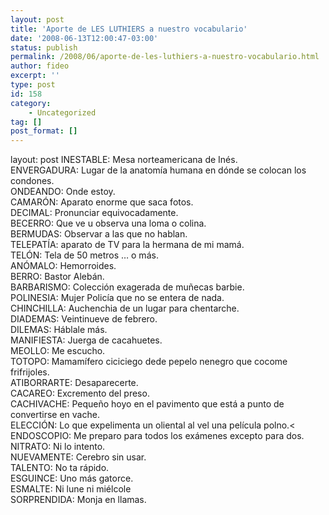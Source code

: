 ```yaml
---
layout: post
title: 'Aporte de LES LUTHIERS a nuestro vocabulario'
date: '2008-06-13T12:00:47-03:00'
status: publish
permalink: /2008/06/aporte-de-les-luthiers-a-nuestro-vocabulario.html
author: fideo
excerpt: ''
type: post
id: 158
category:
    - Uncategorized
tag: []
post_format: []
---
```

layout: post
INESTABLE: Mesa norteamericana de Inés.  
ENVERGADURA: Lugar de la anatomía humana en dónde se colocan los condones.  
ONDEANDO: Onde estoy.  
CAMARÓN: Aparato enorme que saca fotos.  
DECIMAL: Pronunciar equivocadamente.  
BECERRO: Que ve u observa una loma o colina.  
BERMUDAS: Observar a las que no hablan.  
TELEPATÍA: aparato de TV para la hermana de mi mamá.  
TELÓN: Tela de 50 metros … o más.  
ANÓMALO: Hemorroides.  
BERRO: Bastor Alebán.  
BARBARISMO: Colección exagerada de muñecas barbie.  
POLINESIA: Mujer Policía que no se entera de nada.  
CHINCHILLA: Auchenchia de un lugar para chentarche.  
DIADEMAS: Veintinueve de febrero.  
DILEMAS: Háblale más.  
MANIFIESTA: Juerga de cacahuetes.  
MEOLLO: Me escucho.  
TOTOPO: Mamamífero ciciciego dede pepelo nenegro que cocome frifrijoles.  
ATIBORRARTE: Desaparecerte.  
CACAREO: Excremento del preso.  
CACHIVACHE: Pequeño hoyo en el pavimento que está a punto de convertirse en vache.  
ELECCIÓN: Lo que expelimenta un oliental al vel una película polno.&lt;  
ENDOSCOPIO: Me preparo para todos los exámenes excepto para dos.  
NITRATO: Ni lo intento.  
NUEVAMENTE: Cerebro sin usar.  
TALENTO: No ta rápido.  
ESGUINCE: Uno más gatorce.  
ESMALTE: Ni lune ni miélcole  
SORPRENDIDA: Monja en llamas.